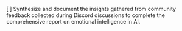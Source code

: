 [ ] Synthesize and document the insights gathered from community feedback collected during Discord discussions to complete the comprehensive report on emotional intelligence in AI.